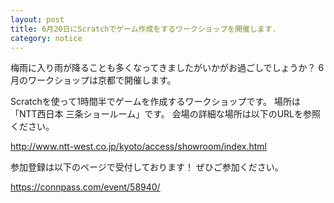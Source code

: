 ```yaml
---
layout: post
title: 6月20日にScratchでゲーム作成をするワークショップを開催します.
category: notice
---
```


梅雨に入り雨が降ることも多くなってきましたがいかがお過ごしでしょうか？
6月のワークショップは京都で開催します。

Scratchを使って1時間半でゲームを作成するワークショップです。
場所は「NTT西日本 三条ショールーム」です。
会場の詳細な場所は以下のURLを参照ください。

<http://www.ntt-west.co.jp/kyoto/access/showroom/index.html>

参加登録は以下のページで受付しております！
ぜひご参加ください。

<https://connpass.com/event/58940/>
